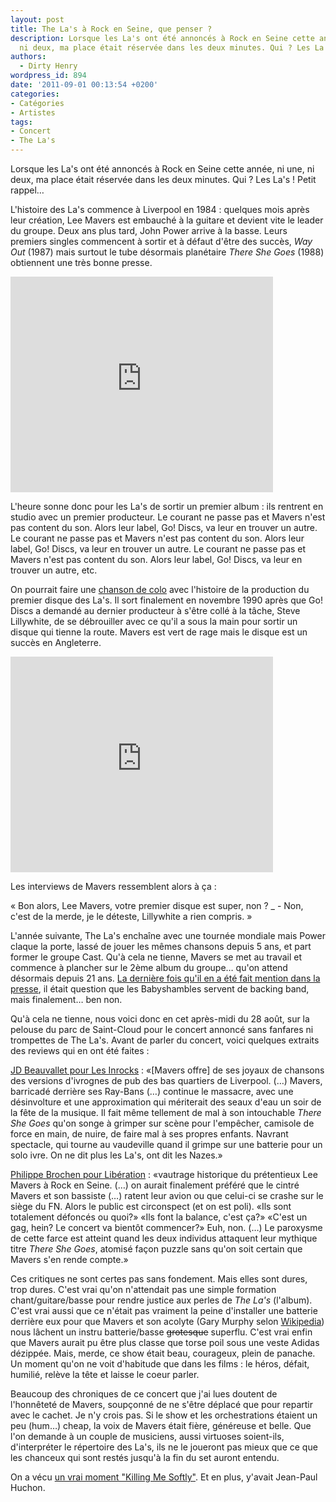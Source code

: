 ```yaml
---
layout: post
title: The La's à Rock en Seine, que penser ?
description: Lorsque les La's ont été annoncés à Rock en Seine cette année, ni une,
  ni deux, ma place était réservée dans les deux minutes. Qui ? Les La's ! Petit rappel…
authors:
  - Dirty Henry
wordpress_id: 894
date: '2011-09-01 00:13:54 +0200'
categories:
- Catégories
- Artistes
tags:
- Concert
- The La's
---
```

Lorsque les La's ont été annoncés à Rock en Seine cette année, ni une, ni deux, ma place était réservée dans les deux minutes. Qui ? Les La's ! Petit rappel… 

L'histoire des La's commence à Liverpool en 1984 : quelques mois après leur création, Lee Mavers est embauché à la guitare et devient vite le leader du groupe. Deux ans plus tard, John Power arrive à la basse. Leurs premiers singles commencent à sortir et à défaut d'être des succès, *Way Out* (1987) mais surtout le tube désormais planétaire *There She Goes* (1988) obtiennent une très bonne presse.

<iframe width="420" height="345" src="http://www.youtube.com/embed/966GxzNRxaQ" frameborder="0" allowfullscreen></iframe>

L'heure sonne donc pour les La's de sortir un premier album : ils rentrent en studio avec un premier producteur. Le courant ne passe pas et Mavers n'est pas content du son. Alors leur label, Go! Discs, va leur en trouver un autre. Le courant ne passe pas et Mavers n'est pas content du son. Alors leur label, Go! Discs, va leur en trouver un autre. Le courant ne passe pas et Mavers n'est pas content du son. Alors leur label, Go! Discs, va leur en trouver un autre, etc.

On pourrait faire une [chanson de colo](http://www.youtube.com/watch?v=fqAAOplxzNU) avec l'histoire de la production du premier disque des La's. Il sort finalement en novembre 1990 après que Go! Discs a demandé au dernier producteur à s'être collé à la tâche, Steve Lillywhite, de se débrouiller avec ce qu'il a sous la main pour sortir un disque qui tienne la route. Mavers est vert de rage mais le disque est un succès en Angleterre. 

<iframe width="420" height="345" src="http://www.youtube.com/embed/CZXLLMbJdZ4" frameborder="0" allowfullscreen></iframe>

Les interviews de Mavers ressemblent alors à ça :

« Bon alors, Lee Mavers, votre premier disque est super, non ?
_ - Non, c'est de la merde, je le déteste, Lillywhite a rien compris. »

L'année suivante, The La's enchaîne avec une tournée mondiale mais Power claque la porte, lassé de jouer les mêmes chansons depuis 5 ans, et part former le groupe Cast. Qu'à cela ne tienne, Mavers se met au travail et commence à plancher sur le 2ème album du groupe… qu'on attend désormais depuis 21 ans. [La dernière fois qu'il en a été fait mention dans la presse](http://www.google.fr/search?q=second+La's+album), il était question que les Babyshambles servent de backing band, mais finalement… ben non.

Qu'à cela ne tienne, nous voici donc en cet après-midi du 28 août, sur la pelouse du parc de Saint-Cloud pour le concert annoncé sans fanfares ni trompettes de The La's. Avant de parler du concert, voici quelques extraits des reviews qui en ont été faites : 

[JD Beauvallet pour Les Inrocks](http://www.lesinrocks.com/musique/musique-article/t/69409/date/2011-08-28/article/on-y-est-rock-en-seine-jour-1/) :
«[Mavers offre] de ses joyaux de chansons des versions d'ivrognes de pub des bas quartiers de Liverpool. (…) Mavers, barricadé derrière ses Ray-Bans (…) continue le massacre, avec une désinvolture et une approximation qui mériterait des seaux d'eau un soir de la fête de la musique. Il fait même tellement de mal à son intouchable *There She Goes* qu'on songe à grimper sur scène pour l'empêcher, camisole de force en main, de nuire, de faire mal à ses propres enfants. Navrant spectacle, qui tourne au vaudeville quand il grimpe sur une batterie pour un solo ivre. On ne dit plus les La's, ont dit les Nazes.»

[Philippe Brochen pour Libération](http://next.liberation.fr/musique/01012356529-rock-en-seine-ne-prend-pas-l-eau) :
«vautrage historique du prétentieux Lee Mavers à Rock en Seine. (…) on aurait finalement préféré que le cintré Mavers et son bassiste (…) ratent leur avion ou que celui-ci se crashe sur le siège du FN. Alors le public est circonspect (et on est poli). «Ils sont totalement défoncés ou quoi?» «Ils font la balance, c'est ça?» «C'est un gag, hein? Le concert va bientôt commencer?» Euh, non. (…) Le paroxysme de cette farce est atteint quand les deux individus attaquent leur mythique titre *There She Goes*, atomisé façon puzzle sans qu'on soit certain que Mavers s'en rende compte.»

Ces critiques ne sont certes pas sans fondement. Mais elles sont dures, trop dures. C'est vrai qu'on n'attendait pas une simple formation chant/guitare/basse pour rendre justice aux perles de *The La's* (l'album). C'est vrai aussi que ce n'était pas vraiment la peine d'installer une batterie derrière eux pour que Mavers et son acolyte (Gary Murphy selon [Wikipedia](http://en.wikipedia.org/wiki/The_La%27s#1992.E2.80.93present:_Hiatus_and_reunions)) nous lâchent un instru batterie/basse <strike>grotesque</strike> superflu. C'est vrai enfin que Mavers aurait pu être plus classe que torse poil sous une veste Adidas dézippée. Mais, merde, ce show était beau, courageux, plein de panache. Un moment qu'on ne voit d'habitude que dans les films : le héros, défait, humilié, relève la tête et laisse le coeur parler.

Beaucoup des chroniques de ce concert que j'ai lues doutent de l'honnêteté de Mavers, soupçonné de ne s'être déplacé que pour repartir avec le cachet. Je n'y crois pas. Si le show et les orchestrations étaient un peu (hum…) cheap, la voix de Mavers était fière, généreuse et belle. Que l'on demande à un couple de musiciens, aussi virtuoses soient-ils, d'interpréter le répertoire des La's, ils ne le joueront pas mieux que ce que les chanceux qui sont restés jusqu'à la fin du set auront entendu.

On a vécu [un vrai moment "Killing Me Softly"](http://youtu.be/zzgllnPpMTs?t=2m30s). Et en plus, y'avait Jean-Paul Huchon.


